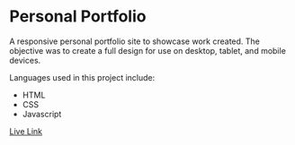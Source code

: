 # Personal Portfolio

A responsive personal portfolio site to showcase work created. The objective was to create a full design for use on desktop, tablet, and mobile devices. 

Languages used in this project include: 
- HTML
- CSS 
- Javascript

[Live Link](https://marefpceo.github.io/personal-portfolio)
